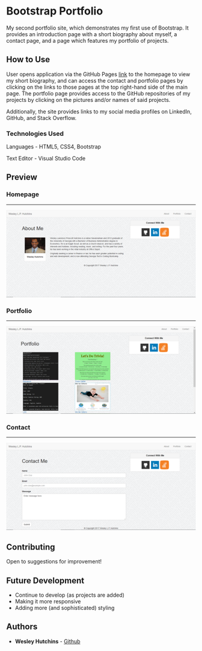 # Bootstrap Portfolio

My second portfolio site, which demonstrates my first use of Bootstrap. It provides an introduction page with a short biography about myself, a contact page, and a page which features my portfolio of projects.

## How to Use

User opens application via the GitHub Pages [link](https://wespres1990.github.io/Bootstrap-Portfolio/index.html) to the homepage to view my short biography, and can access the contact and portfolio pages by clicking on the links to those pages at the top right-hand side of the main page. The portfolio page provides access to the GitHub repositories of my projects by clicking on the pictures and/or names of said projects.

Additionally, the site provides links to my social media profiles on LinkedIn, GitHub, and Stack Overflow.

### Technologies Used

Languages - HTML5, CSS4, Bootstrap

Text Editor - Visual Studio Code


## Preview

### Homepage
- - - -
<img src="screenshots/about.PNG"/>

### Portfolio
- - - -
<img src="screenshots/portfolio.PNG"/>

### Contact
- - - -
<img src="screenshots/contact.PNG"/>


## Contributing

Open to suggestions for improvement!


## Future Development

* Continue to develop (as projects are added)
* Making it more responsive
* Adding more (and sophisticated) styling


## Authors

* **Wesley Hutchins** - [Github](https://github.com/WesPres1990)